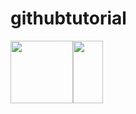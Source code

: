 # githubtutorial

<img src="https://user-images.githubusercontent.com/54366663/94993413-7b89aa00-05ae-11eb-8fdb-a12aa1e65885.jpeg" width="100" height="100"><img src="https://user-images.githubusercontent.com/54366663/94993413-7b89aa00-05ae-11eb-8fdb-a12aa1e65885.jpeg" width="48" height="100">

